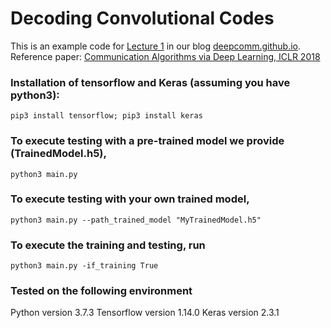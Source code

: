 # Decoding Convolutional Codes

This is an example code for [Lecture 1](https://deepcomm.github.io/jekyll/pixyll/2020/02/01/learning-viterbi/) in our blog [deepcomm.github.io](https://deepcomm.github.io).  
Reference paper: [Communication Algorithms via Deep Learning, ICLR 2018](https://openreview.net/pdf?id=ryazCMbR-)

### Installation of tensorflow and Keras (assuming you have python3): 
``
pip3 install tensorflow; pip3 install keras
``

### To execute testing with a pre-trained model we provide (TrainedModel.h5),  
``
python3 main.py 
``

### To execute testing with your own trained model, 
``
python3 main.py --path_trained_model "MyTrainedModel.h5"
``

### To execute the training and testing, run 
``
python3 main.py -if_training True
``

### Tested on the following environment 
Python version 3.7.3
Tensorflow version 1.14.0
Keras version 2.3.1
